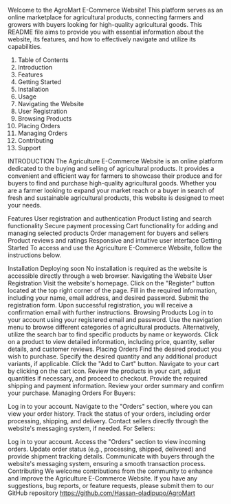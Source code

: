 Welcome to the AgroMart E-Commerce Website! This platform serves as an online marketplace for agricultural products, connecting farmers and growers
with buyers looking for high-quality agricultural goods. This README file aims to provide you with essential information about the website, 
its features, and how to effectively navigate and utilize its capabilities.

1. Table of Contents
2. Introduction
3. Features
4. Getting Started
5. Installation
6. Usage
7. Navigating the Website
8. User Registration
9. Browsing Products
10. Placing Orders
11. Managing Orders
12. Contributing
13. Support

INTRODUCTION
The Agriculture E-Commerce Website is an online platform dedicated to the buying and selling of agricultural products. 
It provides a convenient and efficient way for farmers to showcase their produce and for buyers to find and purchase high-quality agricultural goods.
Whether you are a farmer looking to expand your market reach or a buyer in search of fresh and sustainable agricultural products, 
this website is designed to meet your needs.

Features
User registration and authentication
Product listing and search functionality
Secure payment processing
Cart functionality for adding and managing selected products
Order management for buyers and sellers
Product reviews and ratings
Responsive and intuitive user interface
Getting Started
To access and use the Agriculture E-Commerce Website, follow the instructions below.

Installation
Deploying soon
No installation is required as the website is accessible directly through a web browser.
Navigating the Website
User Registration
Visit the website's homepage.
Click on the "Register" button located at the top right corner of the page.
Fill in the required information, including your name, email address, and desired password.
Submit the registration form.
Upon successful registration, you will receive a confirmation email with further instructions.
Browsing Products
Log in to your account using your registered email and password.
Use the navigation menu to browse different categories of agricultural products.
Alternatively, utilize the search bar to find specific products by name or keywords.
Click on a product to view detailed information, including price, quantity, seller details, and customer reviews.
Placing Orders
Find the desired product you wish to purchase.
Specify the desired quantity and any additional product variants, if applicable.
Click the "Add to Cart" button.
Navigate to your cart by clicking on the cart icon.
Review the products in your cart, adjust quantities if necessary, and proceed to checkout.
Provide the required shipping and payment information.
Review your order summary and confirm your purchase.
Managing Orders
For Buyers:

Log in to your account.
Navigate to the "Orders" section, where you can view your order history.
Track the status of your orders, including order processing, shipping, and delivery.
Contact sellers directly through the website's messaging system, if needed.
For Sellers:

Log in to your account.
Access the "Orders" section to view incoming orders.
Update order status (e.g., processing, shipped, delivered) and provide shipment tracking details.
Communicate with buyers through the website's messaging system, ensuring a smooth transaction process.
Contributing
We welcome contributions from the community to enhance and improve the Agriculture E-Commerce Website.
If you have any suggestions, bug reports, or feature requests, please submit them to our GitHub repository https://github.com/Hassan-oladipupo/AgroMart
